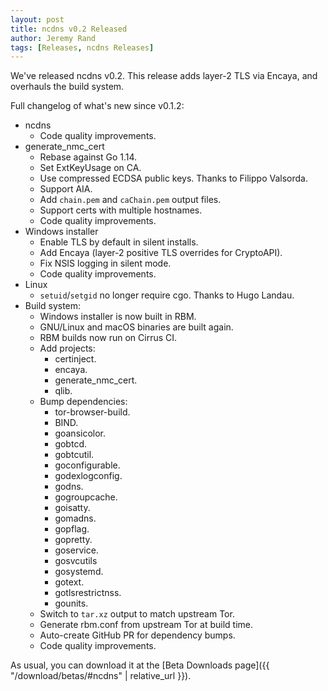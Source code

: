 ```yaml
---
layout: post
title: ncdns v0.2 Released
author: Jeremy Rand
tags: [Releases, ncdns Releases]
---
```


We've released ncdns v0.2.  This release adds layer-2 TLS via Encaya, and overhauls the build system.

Full changelog of what's new since v0.1.2:

* ncdns
    - Code quality improvements.
* generate_nmc_cert
    - Rebase against Go 1.14.
    - Set ExtKeyUsage on CA.
    - Use compressed ECDSA public keys.  Thanks to Filippo Valsorda.
    - Support AIA.
    - Add `chain.pem` and `caChain.pem` output files.
    - Support certs with multiple hostnames.
    - Code quality improvements.
* Windows installer
    - Enable TLS by default in silent installs.
    - Add Encaya (layer-2 positive TLS overrides for CryptoAPI).
    - Fix NSIS logging in silent mode.
    - Code quality improvements.
* Linux
    - `setuid`/`setgid` no longer require cgo.  Thanks to Hugo Landau.
* Build system:
    - Windows installer is now built in RBM.
    - GNU/Linux and macOS binaries are built again.
    - RBM builds now run on Cirrus CI.
    - Add projects:
        * certinject.
        * encaya.
        * generate_nmc_cert.
        * qlib.
    - Bump dependencies:
        * tor-browser-build.
        * BIND.
        * goansicolor.
        * gobtcd.
        * gobtcutil.
        * goconfigurable.
        * godexlogconfig.
        * godns.
        * gogroupcache.
        * goisatty.
        * gomadns.
        * gopflag.
        * gopretty.
        * goservice.
        * gosvcutils
        * gosystemd.
        * gotext.
        * gotlsrestrictnss.
        * gounits.
    - Switch to `tar.xz` output to match upstream Tor.
    - Generate rbm.conf from upstream Tor at build time.
    - Auto-create GitHub PR for dependency bumps.
    - Code quality improvements.

As usual, you can download it at the [Beta Downloads page]({{ "/download/betas/#ncdns" | relative_url }}).
